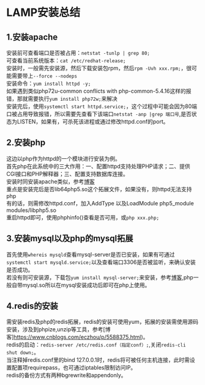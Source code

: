 LAMP安装总结
===
1.安装apache
---
安装前可查看端口是否被占用：`netstat -tunlp | grep 80;`<br/>
可查看当前系统版本：`cat /etc/redhat-release;`<br/>
安装时，一般需先安装源，然后下载安装包rpm，然后`rpm -Uvh xxx.rpm;`，很可能需要带上`--force --nodeps`<br/>
安装命令：`yum install httpd -y;`<br/>
如果遇到类似php72u-common conflicts with php-common-5.4.16这样的报错，那就需要执行`yum install php72w;`来解决<br/>
安装完后，使用`systemctl start httpd.service;`，这个过程中可能会因为80端口被占用导致报错，所以需要先查看下该端口`netstat -anp |grep 端口号`,是否状态为LISTEN，如果有，可杀死该进程或通过修改httpd.conf的port。

2.安装php
---
这边以php作为httpd的一个模块进行安装为例。<br/>
首先php在此系统中的三大作用：一、配置httpd支持处理PHP请求；二、提供CGI接口和PHP解释器；三、配置支持数据库连接。<br/>
安装时同安装apache类似，参考[博客](https://yq.aliyun.com/articles/608093)<br/>
重点是安装完后是否lib64php5.so这个拓展文件，如果没有，则httpd无法支持php<br/>
有的话，则需修改httpd.conf，加入AddType 以及LoadModule php5_module modules/libphp5.so<br/>
重启httpd即可，使用phphinfo()查看是否可用，或`php xxx.php;`

3.安装mysql以及php的mysql拓展
---
首先使用`whereis mysqld`查看mysql-server是否已安装，如果有可通过`systemctl start mysqld.service;`以及查看端口3306是否被监听，来确认安装是否成功。<br/>
若没有则可安装源，下载包`yum install mysql-server;`来安装，参考[博客](https://www.cnblogs.com/julyme/p/5969626.html),php一般自带mysql.so所以在mysql安装成功后即可在php上使用。

4.redis的安装
---
需安装redis及php的redis拓展，redis的安装可使用yum，拓展的安装需使用源码安装，涉及到phpize,unzip等工具，参考[博客]https://www.cnblogs.com/eczhou/p/5588375.html)。<br/>
redis的启动：`redis-server /etc/redis.conf（指定conf）;`,关闭`redis-cli shut down;`。<br/>
当注释掉redis.conf里的bind 127.0.0.1时，redis将可被任何主机连接，此时需设置配置项requirepass，也可通过iptables限制访问IP。<br/>
redis的备份方式有两种bgrewrite和appendonly。
